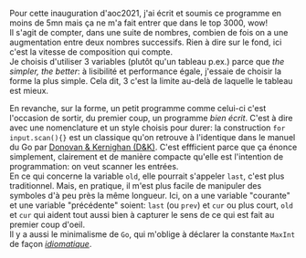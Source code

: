 Pour cette inauguration d'aoc2021, j'ai écrit et soumis ce programme en moins de 5mn mais ça ne m'a fait entrer que dans le top 3000, wow!  
Il s'agit de compter, dans une suite de nombres, combien de fois on a une augmentation entre deux nombres successifs. Rien à dire sur le fond, ici c'est la vitesse de composition qui compte.  
Je choisis d'utiliser 3 variables (plutôt qu'un tableau p.ex.) parce que *the simpler, the better*: à lisibilité et performance égale, j'essaie de choisir la forme la plus simple. Cela dit, 3 c'est la limite au-delà de laquelle le tableau est mieux.  
  
En revanche, sur la forme, un petit programme comme celui-ci c'est l'occasion de sortir, du premier coup, un programme *bien écrit*. C'est à dire avec une nomenclature et un style choisis pour durer: la construction `for input.scan(){}` est un classique qu'on retrouve à l'identique dans le manuel du Go par [Donovan & Kernighan (D&K)](https://www.gopl.io). C'est effficient parce que ça énonce simplement, clairement et de manière compacte qu'elle est l'intention de programmation: on veut scanner les entrées.  
En ce qui concerne la variable `old`, elle pourrait s'appeler `last`, c'est plus traditionnel. Mais, en pratique, il m'est plus facile de manipuler des symboles d'à peu près la même longueur. Ici, on a une variable "courante" et une variable "précédente" soient: `last` (ou `prev`) et `cur` ou plus court, `old` et `cur` qui aident tout aussi bien à capturer le sens de ce qui est fait au premier coup d'oeil.  
Il y a aussi le minimalisme de `Go`, qui m'oblige à déclarer la constante `MaxInt` de façon [*idiomatique*](https://dgryski.medium.com/idiomatic-go-resources-966535376dba).


